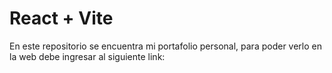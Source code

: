 # React + Vite

En este repositorio se encuentra mi portafolio personal, para poder verlo en la web debe ingresar al siguiente link:
